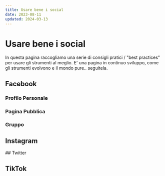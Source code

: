 ```yaml
---
title: Usare bene i social
date: 2023-08-11
updated: 2024-03-13
---
```

# Usare bene i social
In questa pagina raccogliamo una serie di consigli pratici / "best practices" per usare gli strumenti al meglio. E' una pagina in continuo sviluppo, come gli strumenti evolvono e il mondo pure.. seguitela.

## Facebook

### Profilo Personale

### Pagina Pubblica

### Gruppo

## Instagram

## Twitter

## TikTok

